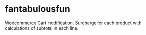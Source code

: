 # fantabulousfun

Woocommerce Cart modification.
Surcharge for each product with calculations of subtotal in each line.
